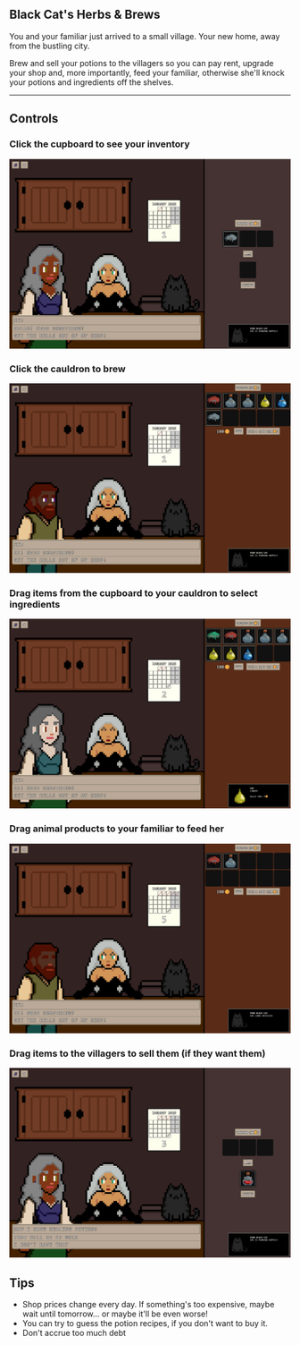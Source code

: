 ## Black Cat's Herbs & Brews

You and your familiar just arrived to a small village. Your new home, away from the bustling city.

Brew and sell your potions to the villagers so you can pay rent, upgrade your shop and, more importantly, feed your familiar, otherwise she'll knock your potions and ingredients off the shelves.

----

## Controls
### Click the cupboard to see your inventory
<img src="//raw.githubusercontent.com/dosaki/black-cats-herbs-and-brews/refs/heads/main/gif-instructions/inventory.gif" loading=lazy>

### Click the cauldron to brew
<img src="//raw.githubusercontent.com/dosaki/black-cats-herbs-and-brews/refs/heads/main/gif-instructions/brewing.gif" loading=lazy>

### Drag items from the cupboard to your cauldron to select ingredients
<img src="//raw.githubusercontent.com/dosaki/black-cats-herbs-and-brews/refs/heads/main/gif-instructions/move-items-to-cauldron.gif" loading=lazy>

### Drag animal products to your familiar to feed her
<img src="//raw.githubusercontent.com/dosaki/black-cats-herbs-and-brews/refs/heads/main/gif-instructions/cat-feeding.gif" loading=lazy>

### Drag items to the villagers to sell them (if they want them)
<img src="//raw.githubusercontent.com/dosaki/black-cats-herbs-and-brews/refs/heads/main/gif-instructions/selling.gif" loading=lazy>


## Tips
* Shop prices change every day. If something's too expensive, maybe wait until tomorrow... or maybe it'll be even worse!
* You can try to guess the potion recipes, if you don't want to buy it.
* Don't accrue too much debt